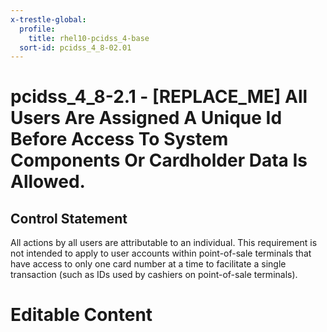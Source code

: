 ```yaml
---
x-trestle-global:
  profile:
    title: rhel10-pcidss_4-base
  sort-id: pcidss_4_8-02.01
---
```


# pcidss_4_8-2.1 - \[REPLACE_ME\] All Users Are Assigned A Unique Id Before Access To System Components Or Cardholder Data Is Allowed.

## Control Statement

All actions by all users are attributable to an individual. This requirement is not
intended to apply to user accounts within point-of-sale terminals that have access to only
one card number at a time to facilitate a single transaction (such as IDs used by cashiers
on point-of-sale terminals).

# Editable Content

<!-- Make additions and edits below -->
<!-- The above represents the contents of the control as received by the profile, prior to additions. -->
<!-- If the profile makes additions to the control, they will appear below. -->
<!-- The above markdown may not be edited but you may edit the content below, and/or introduce new additions to be made by the profile. -->
<!-- If there is a yaml header at the top, parameter values may be edited. Use --set-parameters to incorporate the changes during assembly. -->
<!-- The content here will then replace what is in the profile for this control, after running profile-assemble. -->
<!-- The current profile has no added parts for this control, but you may add new ones here. -->
<!-- Each addition must have a heading either of the form ## Control my_addition_name -->
<!-- or ## Part a. (where the a. refers to one of the control statement labels.) -->
<!-- "## Control" parts are new parts added after the statement part. -->
<!-- "## Part" parts are new parts added into the top-level statement part with that label. -->
<!-- Subparts may be added with nested hash levels of the form ### My Subpart Name -->
<!-- underneath the parent ## Control or ## Part being added -->
<!-- See https://oscal-compass.github.io/compliance-trestle/tutorials/ssp_profile_catalog_authoring/ssp_profile_catalog_authoring for guidance. -->
